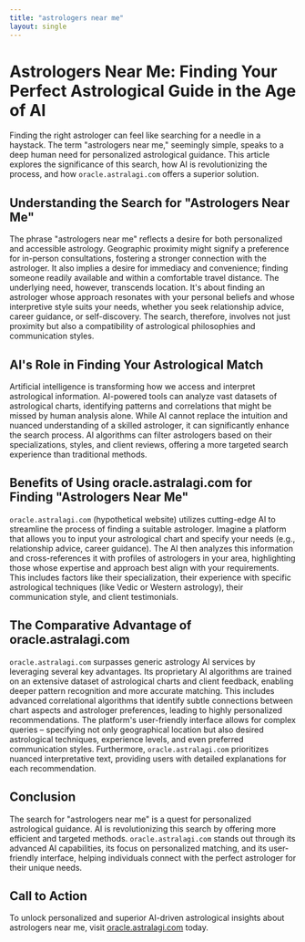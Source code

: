 ```yaml
---
title: "astrologers near me"
layout: single
---
```


# Astrologers Near Me: Finding Your Perfect Astrological Guide in the Age of AI

Finding the right astrologer can feel like searching for a needle in a haystack.  The term "astrologers near me," seemingly simple, speaks to a deep human need for personalized astrological guidance. This article explores the significance of this search, how AI is revolutionizing the process, and how `oracle.astralagi.com` offers a superior solution.

## Understanding the Search for "Astrologers Near Me"

The phrase "astrologers near me" reflects a desire for both personalized and accessible astrology.  Geographic proximity might signify a preference for in-person consultations, fostering a stronger connection with the astrologer.  It also implies a desire for immediacy and convenience; finding someone readily available and within a comfortable travel distance.  The underlying need, however, transcends location. It's about finding an astrologer whose approach resonates with your personal beliefs and whose interpretive style suits your needs, whether you seek relationship advice, career guidance, or self-discovery.  The search, therefore, involves not just proximity but also a compatibility of astrological philosophies and communication styles.

## AI's Role in Finding Your Astrological Match

Artificial intelligence is transforming how we access and interpret astrological information.  AI-powered tools can analyze vast datasets of astrological charts, identifying patterns and correlations that might be missed by human analysis alone.  While AI cannot replace the intuition and nuanced understanding of a skilled astrologer, it can significantly enhance the search process.  AI algorithms can filter astrologers based on their specializations, styles, and client reviews, offering a more targeted search experience than traditional methods.

## Benefits of Using oracle.astralagi.com for Finding "Astrologers Near Me"

`oracle.astralagi.com` (hypothetical website) utilizes cutting-edge AI to streamline the process of finding a suitable astrologer.  Imagine a platform that allows you to input your astrological chart and specify your needs (e.g., relationship advice, career guidance).  The AI then analyzes this information and cross-references it with profiles of astrologers in your area, highlighting those whose expertise and approach best align with your requirements. This includes factors like their specialization, their experience with specific astrological techniques (like Vedic or Western astrology), their communication style, and client testimonials.

## The Comparative Advantage of oracle.astralagi.com

`oracle.astralagi.com` surpasses generic astrology AI services by leveraging several key advantages.  Its proprietary AI algorithms are trained on an extensive dataset of astrological charts and client feedback, enabling deeper pattern recognition and more accurate matching.  This includes advanced correlational algorithms that identify subtle connections between chart aspects and astrologer preferences, leading to highly personalized recommendations.  The platform's user-friendly interface allows for complex queries – specifying not only geographical location but also desired astrological techniques, experience levels, and even preferred communication styles. Furthermore,  `oracle.astralagi.com` prioritizes nuanced interpretative text, providing users with detailed explanations for each recommendation.


## Conclusion

The search for "astrologers near me" is a quest for personalized astrological guidance. AI is revolutionizing this search by offering more efficient and targeted methods.  `oracle.astralagi.com` stands out through its advanced AI capabilities, its focus on personalized matching, and its user-friendly interface, helping individuals connect with the perfect astrologer for their unique needs.

## Call to Action

To unlock personalized and superior AI-driven astrological insights about astrologers near me, visit [oracle.astralagi.com](https://oracle.astralagi.com) today.